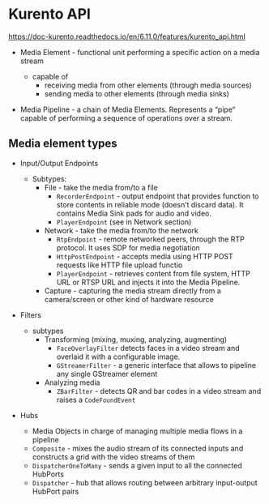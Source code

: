 # Kurento API

https://doc-kurento.readthedocs.io/en/6.11.0/features/kurento_api.html

* Media Element - functional unit performing a specific action on a media stream
  - capable of
    - receiving media from other elements (through media sources)
    - sending media to other elements (through media sinks)

* Media Pipeline - a chain of Media Elements. Represents a “pipe” capable of performing a sequence of operations over a stream.

## Media element types

* Input/Output Endpoints
  - Subtypes:
    - File - take the media from/to a file
      - `RecorderEndpoint` - output endpoint that provides function to store contents in reliable mode (doesn’t discard data). It contains Media Sink pads for audio and video.
      - `PlayerEndpoint` (see in Network section)
    - Network - take the media from/to the network
      - `RtpEndpoint` - remote networked peers, through the RTP protocol. It uses SDP for media negotiation
      - `HttpPostEndpoint` - accepts media using HTTP POST requests like HTTP file upload functio
      - `PlayerEndpoint` - retrieves content from file system, HTTP URL or RTSP URL and injects it into the Media Pipeline.
    - Capture - capturing the media stream directly from a camera/screen or other kind of hardware resource

* Filters
  - subtypes
    - Transforming (mixing, muxing, analyzing, augmenting)
      - `FaceOverlayFilter` detects faces in a video stream and overlaid it with a configurable image.
      - `GStreamerFilter` - a generic interface that allows to pipeline any single GStreamer element
    - Analyzing media
      - `ZBarFilter` - detects QR and bar codes in a video stream and raises a `CodeFoundEvent`

* Hubs
  - Media Objects in charge of managing multiple media flows in a pipeline
  - `Composite` - mixes the audio stream of its connected inputs and constructs a grid with the video streams of them
  - `DispatcherOneToMany` - sends a given input to all the connected HubPorts
  - `Dispatcher` - hub that allows routing between arbitrary input-output HubPort pairs



